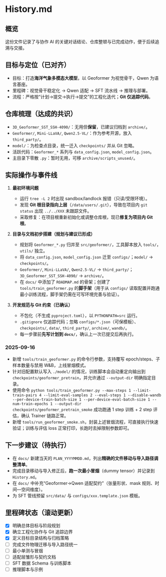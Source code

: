 # History.md

## 概览

这份文件记录了与协作 AI 的关键对话结论、仓库整顿与已完成动作，便于后续追溯与交接。

## 目标与定位（已对齐）

* 目标：打造**海洋气象多模态大模型**，以 Geoformer 为视觉骨干，Qwen 为语言基座。
* 里程碑：视觉骨干稳定化 → Qwen 适配 → SFT 流水线 → 推理与部署。
* 流程：严格按“计划→提交→执行→提交”的工程化迭代；**Git 仅追踪代码**。

## 仓库梳理（达成的共识）

* `3D_Geoformer_SST_SSH-4090/`：无用但**保留**，已建议归档到 `archive/`。
* `Geoformer/`, `Mini-LLaVA/`, `Qwen2.5-VL/`：作为参考开源，放入 `third_party/`。
* `model/`：为检查点目录，统一迁入 `checkpoints/` 并从 Git 忽略。
* 活跃代码：`Geoformer_*` 系列与 `data_config.json`, `model_config.json`。
* 主目录下零散 `.py`：暂时无用，可移 `archive/scripts_unused/`。

## 实际操作与事件线

1. **最初环境问题**

   * 运行 `tree -L 2` 时出现 sandbox/landlock 报错（只读/受限环境）。
   * 发现 **Git 根目录指向上层**（`/data/users/.git`），导致在项目内 `git status` 出现 `../../XXX` 未跟踪文件。
   * 采取修复：在项目根重新初始化或调整仓库根，现已**修复为项目内 Git 根**。

2. **目录与文档初步搭建（规划与建议已形成）**

   * 规划将 `Geoformer_*.py` 归并至 `src/geoformer/`，工具脚本放入 `tools/`，`utils/` 独立。
   * 将 `data_config.json`, `model_config.json` 迁至 `configs/`；`model/` → `checkpoints/`。
   * `Geoformer/`, `Mini-LLaVA/`, `Qwen2.5-VL/` → `third_party/`；`3D_Geoformer_SST_SSH-4090/` → `archive/`。
   * 在 `docs/` 中添加了 `ROADMAP.md` 的骨架；创建了 `tools/train_geoformer.py` 的**脚手架**（用于从 `configs/` 读取配置并跑通最小训练流程，脚手架仍需在可写环境完善与验证）。

3. **开发规范与 Git 约束（已确认）**

   * 不包化（不生成 `pyproject.toml`），以 `PYTHONPATH=src` 运行。
   * `.gitignore` 仅追踪代码；忽略 `configs/*.json`（可保模板）、`checkpoints/`, `data/`, `third_party/`, `archive/`, `wandb/`。
   * 每一步骤前**先写计划到 `docs/`**，确认上一次已提交后再执行。

### 2025-09-16

* 新增 `tools/train_geoformer.py` 的命令行参数，支持覆写 epoch/steps、子样本数量与禁用 W&B，上线冒烟模式。
* 针对旧配置默认写入 `./model/` 的情况，训练脚本会自动重定向输出到 `checkpoints/geoformer_pretrain`，并允许通过 `--output-dir` 明确指定目录。
* 使用命令 `python tools/train_geoformer.py --max-steps 1 --limit-train-pairs 4 --limit-eval-samples 2 --eval-steps 1 --disable-wandb --per-device-train-batch-size 1 --per-device-eval-batch-size 1 --num-train-epochs 1 --output-dir checkpoints/geoformer_pretrain_smoke` 成功跑通 1 step 训练 + 2 step 评估，确认 Trainer 链路正常。
* 新增 `tools/run_geoformer_smoke.sh`，封装上述冒烟流程，可直接执行快速验证；训练与评估 loss 正常打印，长跑时去掉限制参数即可。

## 下一步建议（待执行）

* 在 `docs/` 新建当天的 `PLAN_YYYYMMDD.md`，列出**精确的文件移动与导入路径调整清单**。
* 完成目录移动与导入修正后，**跑一次最小冒烟**（dummy tensor）并记录到 `History.md`。
* 在 `docs/` 中补充“Geoformer→Qwen 适配契约”（张量形状、mask 规则、时间—空间维度）。
* 为 SFT 管线预留 `src/data/` 与 `configs/xxx.template.json` 模板。

## 里程碑状态（滚动更新）

* [x] 明确总体目标与阶段规划
* [x] 确立工程化协作与 Git 追踪边界
* [x] 定义目标目录结构与归档策略
* [ ] 完成文件物理迁移与导入路径统一
* [ ] 最小单测与冒烟
* [ ] 适配层雏形与契约文档
* [ ] SFT 数据 Schema 与训练脚本
* [ ] 推理脚本与示例
